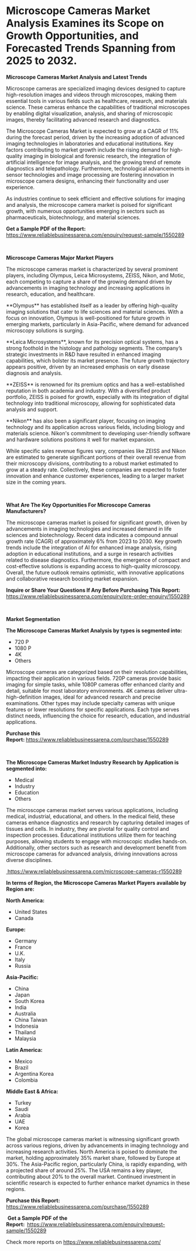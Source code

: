<p><h1>Microscope Cameras Market Analysis Examines its Scope on Growth Opportunities, and Forecasted Trends Spanning from 2025 to 2032.</h1></p><p><strong>Microscope Cameras Market Analysis and Latest Trends</strong></p>
<p><p>Microscope cameras are specialized imaging devices designed to capture high-resolution images and videos through microscopes, making them essential tools in various fields such as healthcare, research, and materials science. These cameras enhance the capabilities of traditional microscopes by enabling digital visualization, analysis, and sharing of microscopic images, thereby facilitating advanced research and diagnostics.</p><p>The Microscope Cameras Market is expected to grow at a CAGR of 11% during the forecast period, driven by the increasing adoption of advanced imaging technologies in laboratories and educational institutions. Key factors contributing to market growth include the rising demand for high-quality imaging in biological and forensic research, the integration of artificial intelligence for image analysis, and the growing trend of remote diagnostics and telepathology. Furthermore, technological advancements in sensor technologies and image processing are fostering innovation in microscope camera designs, enhancing their functionality and user experience.</p><p>As industries continue to seek efficient and effective solutions for imaging and analysis, the microscope camera market is poised for significant growth, with numerous opportunities emerging in sectors such as pharmaceuticals, biotechnology, and material sciences.</p></p>
<p><strong>Get a Sample PDF of the Report:&nbsp;</strong> <a href="https://www.reliablebusinessarena.com/enquiry/request-sample/1550289?utm_campaign=2349&utm_medium=2&utm_source=Github&utm_content=ia&utm_term=08022025&utm_id=microscope-cameras">https://www.reliablebusinessarena.com/enquiry/request-sample/1550289</a></p>
<p>&nbsp;</p>
<p><strong>Microscope Cameras Major Market Players</strong></p>
<p><p>The microscope cameras market is characterized by several prominent players, including Olympus, Leica Microsystems, ZEISS, Nikon, and Motic, each competing to capture a share of the growing demand driven by advancements in imaging technology and increasing applications in research, education, and healthcare.</p><p>**Olympus** has established itself as a leader by offering high-quality imaging solutions that cater to life sciences and material sciences. With a focus on innovation, Olympus is well-positioned for future growth in emerging markets, particularly in Asia-Pacific, where demand for advanced microscopy solutions is surging.</p><p>**Leica Microsystems**, known for its precision optical systems, has a strong foothold in the histology and pathology segments. The company’s strategic investments in R&D have resulted in enhanced imaging capabilities, which bolster its market presence. The future growth trajectory appears positive, driven by an increased emphasis on early disease diagnosis and analysis.</p><p>**ZEISS** is renowned for its premium optics and has a well-established reputation in both academia and industry. With a diversified product portfolio, ZEISS is poised for growth, especially with its integration of digital technology into traditional microscopy, allowing for sophisticated data analysis and support.</p><p>**Nikon** has also been a significant player, focusing on imaging technology and its application across various fields, including biology and materials science. Nikon's commitment to developing user-friendly software and hardware solutions positions it well for market expansion.</p><p>While specific sales revenue figures vary, companies like ZEISS and Nikon are estimated to generate significant portions of their overall revenue from their microscopy divisions, contributing to a robust market estimated to grow at a steady rate. Collectively, these companies are expected to foster innovation and enhance customer experiences, leading to a larger market size in the coming years.</p></p>
<p>&nbsp;</p>
<p><strong>What Are The Key Opportunities For Microscope Cameras Manufacturers?</strong></p>
<p><p>The microscope cameras market is poised for significant growth, driven by advancements in imaging technologies and increased demand in life sciences and biotechnology. Recent data indicates a compound annual growth rate (CAGR) of approximately 6% from 2023 to 2030. Key growth trends include the integration of AI for enhanced image analysis, rising adoption in educational institutions, and a surge in research activities related to disease diagnostics. Furthermore, the emergence of compact and cost-effective solutions is expanding access to high-quality microscopy. Overall, the future outlook remains optimistic, with innovative applications and collaborative research boosting market expansion.</p></p>
<p><strong>Inquire or Share Your Questions If Any Before Purchasing This Report:</strong> <a href="https://www.reliablebusinessarena.com/enquiry/pre-order-enquiry/1550289?utm_campaign=2349&utm_medium=2&utm_source=Github&utm_content=ia&utm_term=08022025&utm_id=microscope-cameras">https://www.reliablebusinessarena.com/enquiry/pre-order-enquiry/1550289</a></p>
<p>&nbsp;</p>
<p><strong>Market Segmentation</strong></p>
<p><strong>The Microscope Cameras Market Analysis by types is segmented into:</strong></p>
<p><ul><li>720 P</li><li>1080 P</li><li>4K</li><li>Others</li></ul></p>
<p><p>Microscope cameras are categorized based on their resolution capabilities, impacting their application in various fields. 720P cameras provide basic imaging for simple tasks, while 1080P cameras offer enhanced clarity and detail, suitable for most laboratory environments. 4K cameras deliver ultra-high-definition images, ideal for advanced research and precise examinations. Other types may include specialty cameras with unique features or lower resolutions for specific applications. Each type serves distinct needs, influencing the choice for research, education, and industrial applications.</p></p>
<p><strong>Purchase this Report:&nbsp;</strong><a href="https://www.reliablebusinessarena.com/purchase/1550289?utm_campaign=2349&utm_medium=2&utm_source=Github&utm_content=ia&utm_term=08022025&utm_id=microscope-cameras">https://www.reliablebusinessarena.com/purchase/1550289</a></p>
<p>&nbsp;</p>
<p><strong>The Microscope Cameras Market Industry Research by Application is segmented into:</strong></p>
<p><ul><li>Medical</li><li>Industry</li><li>Education</li><li>Others</li></ul></p>
<p><p>The microscope cameras market serves various applications, including medical, industrial, educational, and others. In the medical field, these cameras enhance diagnostics and research by capturing detailed images of tissues and cells. In industry, they are pivotal for quality control and inspection processes. Educational institutions utilize them for teaching purposes, allowing students to engage with microscopic studies hands-on. Additionally, other sectors such as research and development benefit from microscope cameras for advanced analysis, driving innovations across diverse disciplines.</p></p>
<p><a href="https://www.reliablebusinessarena.com/microscope-cameras-r1550289?utm_campaign=2349&utm_medium=2&utm_source=Github&utm_content=ia&utm_term=08022025&utm_id=microscope-cameras">&nbsp;https://www.reliablebusinessarena.com/microscope-cameras-r1550289</a></p>
<p><strong>In terms of Region, the Microscope Cameras Market Players available by Region are:</strong></p>
<p>
    <p> <strong> North America: </strong>
        <ul>
            <li>United States</li>
            <li>Canada</li>
        </ul>
        </p> 
    <p> <strong> Europe: </strong>
        <ul>
            <li>Germany</li>
            <li>France</li>
            <li>U.K.</li>
            <li>Italy</li>
            <li>Russia</li>
        </ul>
        </p> 
    <p> <strong> Asia-Pacific: </strong>
        <ul>
            <li>China</li>
            <li>Japan</li>
            <li>South Korea</li>
            <li>India</li>
            <li>Australia</li>
            <li>China Taiwan</li>
            <li>Indonesia</li>
            <li>Thailand</li>
            <li>Malaysia</li>
        </ul>
        </p> 
    <p> <strong> Latin America: </strong>
        <ul>
            <li>Mexico</li>
            <li>Brazil</li>
            <li>Argentina Korea</li>
            <li>Colombia</li>
        </ul>
        </p> 
    <p> <strong> Middle East & Africa: </strong>
        <ul>
            <li>Turkey</li>
            <li>Saudi</li>
            <li>Arabia</li>
            <li>UAE</li>
            <li>Korea</li>
        </ul>
    </p>
    </p>
<p><p>The global microscope cameras market is witnessing significant growth across various regions, driven by advancements in imaging technology and increasing research activities. North America is poised to dominate the market, holding approximately 35% market share, followed by Europe at 30%. The Asia-Pacific region, particularly China, is rapidly expanding, with a projected share of around 25%. The USA remains a key player, contributing about 20% to the overall market. Continued investment in scientific research is expected to further enhance market dynamics in these regions.</p></p>
<p><strong>Purchase this Report: </strong><a href="https://www.reliablebusinessarena.com/purchase/1550289?utm_campaign=2349&utm_medium=2&utm_source=Github&utm_content=ia&utm_term=08022025&utm_id=microscope-cameras">https://www.reliablebusinessarena.com/purchase/1550289</a></p>
<p>&nbsp;<strong>Get a Sample PDF of the Report:&nbsp;&nbsp;</strong><a href="https://www.reliablebusinessarena.com/enquiry/request-sample/1550289?utm_campaign=2349&utm_medium=2&utm_source=Github&utm_content=ia&utm_term=08022025&utm_id=microscope-cameras">https://www.reliablebusinessarena.com/enquiry/request-sample/1550289</a></p>
<p><strong></strong></p>
<p>Check more reports on <a href="https://www.reliablebusinessarena.com/?utm_campaign=2349&utm_medium=2&utm_source=Github&utm_content=ia&utm_term=08022025&utm_id=microscope-cameras">https://www.reliablebusinessarena.com/</a></p>